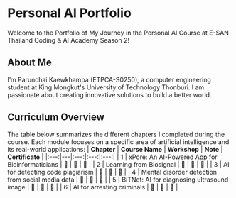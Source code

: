 # Personal AI Portfolio

Welcome to the Portfolio of My Journey in the Personal AI Course at E-SAN Thailand Coding & AI Academy Season 2!

## About Me
I’m Parunchai Kaewkhampa (ETPCA-S0250), a computer engineering student at King Mongkut's University of Technology Thonburi. I am passionate about creating innovative solutions to build a better world.

## Curriculum Overview
The table below summarizes the different chapters I completed during the course. Each module focuses on a specific area of artificial intelligence and its real-world applications:
| **Chapter** | **Course Name** | **Workshop** | **Note** | **Certificate** |
|:---:|---|:---:|:---:|:---:|
| 1 | xPore: An AI-Powered App for Bioinformaticians | 🔄 | 🔄 | 🔄 |
| 2 | Learning from Biosignal | 🔄 | 🔄 | 🔄 |
| 3 | AI for detecting code plagiarism | 🔄 | 🔄 | 🔄 |
| 4 | Mental disorder detection from social media data | 🔄 | 🔄 | 🔄 |
| 5 | BiTNet: AI for diagnosing ultrasound image | 🔄 | 🔄 | 🔄 |
| 6 | AI for arresting criminals | 🔄 | 🔄 | 🔄 |
